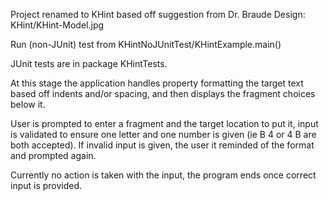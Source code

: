Project renamed to KHint based off suggestion from Dr. Braude
Design: KHint/KHint-Model.jpg


Run (non-JUnit) test from KHintNoJUnitTest/KHintExample.main() 

JUnit tests are in package KHintTests.

At this stage the application handles property formatting the target text based off indents and/or spacing, and then displays the fragment choices below it.

User is prompted to enter a fragment and the target location to put it, input is validated to ensure one letter and one number is given (ie B 4 or 4 B are both accepted).  If invalid input is given, the user it reminded of the format and prompted again.

Currently no action is taken with the input, the program ends once correct input is provided.
